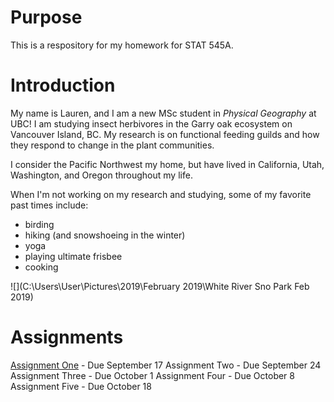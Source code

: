 # Purpose
This is a respository for my homework for STAT 545A.

# Introduction
My name is Lauren, and I am a new MSc student in _Physical Geography_ at UBC! I am studying insect herbivores in the Garry oak ecosystem on Vancouver Island, BC. My research is on functional feeding guilds and how they respond to change in the plant communities. 

I consider the Pacific Northwest my home, but have lived in California, Utah, Washington, and Oregon throughout my life. 

When I'm not working on my research and studying, some of my favorite past times include: 
* birding 
* hiking (and snowshoeing in the winter)
* yoga
* playing ultimate frisbee
* cooking

![](C:\Users\User\Pictures\2019\February 2019\White River Sno Park Feb 2019)

# Assignments
[Assignment One](https://stat545.stat.ubc.ca/evaluation/hw01/hw01/) - Due September 17
Assignment Two - Due September 24 
Assignment Three - Due October 1
Assignment Four - Due October 8
Assignment Five - Due October 18

